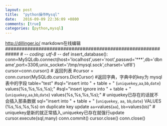 ```yaml
---
layout: post
title:  "python操作Mysql"
date:   2016-09-09 22:36:09 +0800
comments: [true]
categories: [python,mysql]
---
```

http://dillinger.io/    markdown在线编辑
    #############################################################
    # -*- coding: utf-8 -*-
    def insert_database():
        conn=MySQLdb.connect(host='localhost',user='root',passwd='***',db='dbname',port=3306,unix_socket='/tmp/mysql.sock',charset='utf8')
        cursor=conn.cursor()  # 返回列表
        #cursor = conn.cursor(MySQLdb.cursors.DictCursor)   #返回字典，字典中的key为 mysql表中的字段
        table="test"
        #sql="insert into " + table + " (`uniquekey`,`aa`,`bb`,`date`) values(%s,%s,%s,%s);" 
        #sql="insert ignore into " + table + " (`uniquekey`,`aa`,`bb`,`date`) values(%s,%s,%s,%s);" # uniquekey已存在的话就不会插入那条数据
        sql="insert into " + table + " (`uniquekey`, `aa`, `bb`,`date`) VALUES (%s,%s,%s,%s) on duplicate key update `aa`=values(`aa`), `bb`=values(`bb`)"  # uniquekey是新的就正常插入,uniquekey已存在就强行update
        cursor.execute(sql,many)
        conn.commit()
        cursor.close()
        conn.close()
